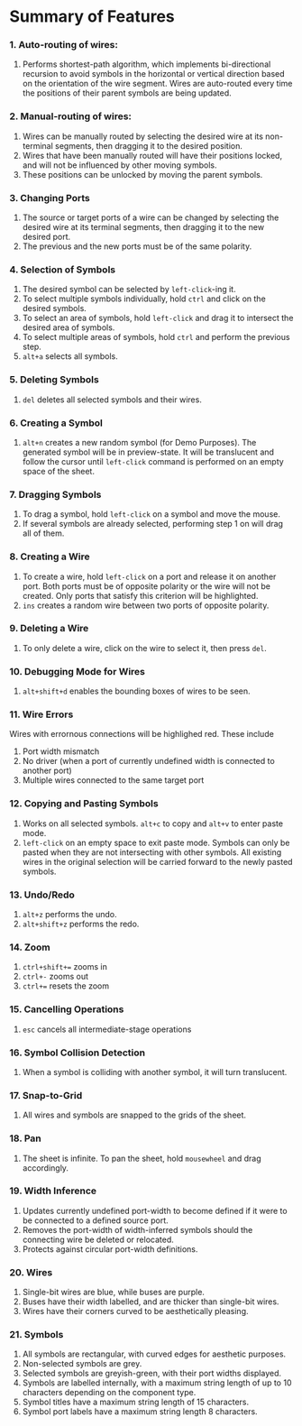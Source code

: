 # Summary of Features



### 1. Auto-routing of wires: 
1. Performs shortest-path algorithm, which implements bi-directional recursion to avoid symbols in the horizontal or vertical direction based on the orientation of the wire segment.
Wires are auto-routed every time the positions of their parent symbols are being updated.

### 2. Manual-routing of wires:
1. Wires can be manually routed by selecting the desired wire at its non-terminal segments, then dragging it to the desired position. 
2. Wires that have been manually routed will have their positions locked, and will not be influenced by other moving symbols. 
3. These positions can be unlocked by moving the parent symbols.

### 3. Changing Ports 
1. The source or target ports of a wire can be changed by selecting the desired wire at its terminal segments, then dragging it to the new desired port.
2. The previous and the new ports must be of the same polarity.

### 4. Selection of Symbols
1. The desired symbol can be selected by ```left-click```-ing it.
2. To select multiple symbols individually, hold ```ctrl``` and click on the desired symbols.
3. To select an area of symbols, hold ```left-click``` and drag it to intersect the desired area of symbols.
4. To select multiple areas of symbols, hold ```ctrl``` and perform the previous step. 
5. ```alt+a``` selects all symbols.

### 5. Deleting Symbols
1. ```del``` deletes all selected symbols and their wires.

### 6. Creating a Symbol
1. ```alt+n``` creates a new random symbol (for Demo Purposes). The generated symbol will be in preview-state. It will be translucent and follow the cursor until ```left-click``` command is performed on an empty space of the sheet.

### 7. Dragging Symbols
1. To drag a symbol, hold ```left-click``` on a symbol and move the mouse. 
2. If several symbols are already selected, performing step 1 on will drag all of them.

### 8. Creating a Wire 
1. To create a wire, hold ```left-click``` on a port and release it on another port. Both ports must be of opposite polarity or the wire will not be created. Only ports that satisfy this criterion will be highlighted. 
2. ```ins``` creates a random wire between two ports of opposite polarity.

### 9. Deleting a Wire
1. To only delete a wire, click on the wire to select it, then press ```del```.

### 10. Debugging Mode for Wires 
1. ```alt+shift+d``` enables the bounding boxes of wires to be seen. 

### 11. Wire Errors
Wires with errornous connections will be highlighed red. These include
1. Port width mismatch
2. No driver (when a port of currently undefined width is connected to another port)
3. Multiple wires connected to the same target port

### 12. Copying and Pasting Symbols
1. Works on all selected symbols. ```alt+c``` to copy and ```alt+v``` to enter paste mode.
2. ```left-click``` on an empty space to exit paste mode. Symbols can only be pasted when they are not intersecting with other symbols. All existing wires in the original selection will be carried forward to the newly pasted symbols. 

### 13. Undo/Redo
1. ```alt+z``` performs the undo.
2. ```alt+shift+z``` performs the redo.

### 14. Zoom
1. ```ctrl+shift+=``` zooms in
2. ```ctrl+-``` zooms out
3. ```ctrl+=``` resets the zoom

### 15. Cancelling Operations
1. ```esc``` cancels all intermediate-stage operations

### 16. Symbol Collision Detection
1. When a symbol is colliding with another symbol, it will turn translucent. 

### 17. Snap-to-Grid
1. All wires and symbols are snapped to the grids of the sheet.

### 18. Pan
1. The sheet is infinite. To pan the sheet, hold ```mousewheel``` and drag accordingly.

### 19. Width Inference
1. Updates currently undefined port-width to become defined if it were to be connected to a defined source port.
2. Removes the port-width of width-inferred symbols should the connecting wire be deleted or relocated. 
3. Protects against circular port-width definitions. 

### 20. Wires
1. Single-bit wires are blue, while buses are purple. 
2. Buses have their width labelled, and are thicker than single-bit wires. 
3. Wires have their corners curved to be aesthetically pleasing. 

### 21. Symbols
1. All symbols are rectangular, with curved edges for aesthetic purposes.  
2. Non-selected symbols are grey.
3. Selected symbols are greyish-green, with their port widths displayed. 
4. Symbols are labelled internally, with a maximum string length of up to 10 characters depending on the component type. 
5. Symbol titles have a maximum string length of 15 characters. 
6. Symbol port labels have a maximum string length 8 characters. 




